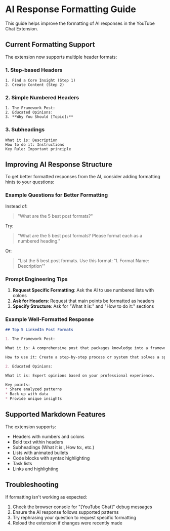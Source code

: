 # AI Response Formatting Guide

This guide helps improve the formatting of AI responses in the YouTube Chat Extension.

## Current Formatting Support

The extension now supports multiple header formats:

### 1. Step-based Headers
```
1. Find a Core Insight (Step 1)
2. Create Content (Step 2)
```

### 2. Simple Numbered Headers
```
1. The Framework Post:
2. Educated Opinions:
3. **Why You Should [Topic]:**
```

### 3. Subheadings
```
What it is: Description
How to do it: Instructions
Key Rule: Important principle
```

## Improving AI Response Structure

To get better formatted responses from the AI, consider adding formatting hints to your questions:

### Example Questions for Better Formatting

Instead of:
> "What are the 5 best post formats?"

Try:
> "What are the 5 best post formats? Please format each as a numbered heading."

Or:
> "List the 5 best post formats. Use this format: '1. Format Name: Description'"

### Prompt Engineering Tips

1. **Request Specific Formatting**: Ask the AI to use numbered lists with colons
2. **Ask for Headers**: Request that main points be formatted as headers
3. **Specify Structure**: Ask for "What it is:" and "How to do it:" sections

### Example Well-Formatted Response

```markdown
## Top 5 LinkedIn Post Formats

1. The Framework Post:

What it is: A comprehensive post that packages knowledge into a framework.

How to use it: Create a step-by-step process or system that solves a specific problem.

2. Educated Opinions:

What it is: Expert opinions based on your professional experience.

Key points:
* Share analyzed patterns
* Back up with data
* Provide unique insights
```

## Supported Markdown Features

The extension supports:
- Headers with numbers and colons
- Bold text within headers
- Subheadings (What it is:, How to:, etc.)
- Lists with animated bullets
- Code blocks with syntax highlighting
- Task lists
- Links and highlighting

## Troubleshooting

If formatting isn't working as expected:

1. Check the browser console for "[YouTube Chat]" debug messages
2. Ensure the AI response follows supported patterns
3. Try rephrasing your question to request specific formatting
4. Reload the extension if changes were recently made